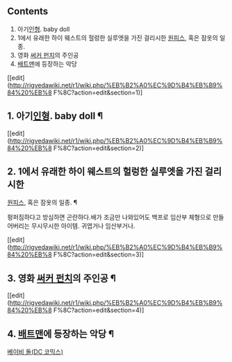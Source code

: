 ## Contents

    

1. 아기[인형](%EC%9D%B8%ED%98%95.md). baby doll 
2. 1에서 유래한 하이 웨스트의 헐렁한 실루엣을 가진 걸리시한 [원피스](%EC%9B%90%ED%94%BC%EC%8A%A4.md), 혹은 잠옷의 일종. 
3. 영화 [써커 펀치](%EC%8D%A8%EC%BB%A4%20%ED%8E%80%EC%B9%98.md)의 주인공 
4. [배트맨](%EB%B0%B0%ED%8A%B8%EB%A7%A8.md)에 등장하는 악당 

[[edit](http://rigvedawiki.net/r1/wiki.php/%EB%B2%A0%EC%9D%B4%EB%B9%84%20%EB%8
F%8C?action=edit&section=1)]

## 1. 아기[인형](%EC%9D%B8%ED%98%95.md). baby doll ¶

  

[[edit](http://rigvedawiki.net/r1/wiki.php/%EB%B2%A0%EC%9D%B4%EB%B9%84%20%EB%8
F%8C?action=edit&section=2)]

## 2. 1에서 유래한 하이 웨스트의 헐렁한 실루엣을 가진 걸리시한
[원피스](%EC%9B%90%ED%94%BC%EC%8A%A4.md), 혹은 잠옷의 일종. ¶

펑퍼짐하다고 방심하면 곤란하다.배가 조금만 나와있어도 백프로 임산부 체형으로 만들어버리는 무시무시한 아이템. 귀엽거나 임산부거나.

  

[[edit](http://rigvedawiki.net/r1/wiki.php/%EB%B2%A0%EC%9D%B4%EB%B9%84%20%EB%8
F%8C?action=edit&section=3)]

## 3. 영화 [써커 펀치](%EC%8D%A8%EC%BB%A4%20%ED%8E%80%EC%B9%98.md)의 주인공 ¶

  

[[edit](http://rigvedawiki.net/r1/wiki.php/%EB%B2%A0%EC%9D%B4%EB%B9%84%20%EB%8
F%8C?action=edit&section=4)]

## 4. [배트맨](%EB%B0%B0%ED%8A%B8%EB%A7%A8.md)에 등장하는 악당 ¶

[베이비 돌(DC 코믹스)](%EB%B2%A0%EC%9D%B4%EB%B9%84%20%EB%8F%8C%28DC%20%EC%BD%94%EB%AF%B9%EC%8A%A4%29.md)

